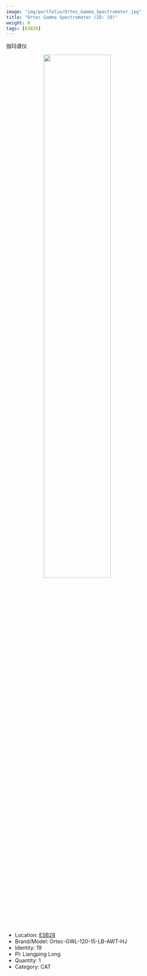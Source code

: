```yaml
---
image: "img/portfolio/Ortec_Gamma_Spectrometer.jpg"
title: "Ortec Gamma Spectrometer (ID: 19)"
weight: 0
tags: [ESB28]
---
```


伽玛谱仪

<!--more-->

<img src="../../img/portfolio/Ortec_Gamma_Spectrometer.jpg" width="60%" style="display: block; margin: auto;">

- Location: [ESB28](../../tags/esb28)
- Brand/Model: Ortec-GWL-120-15-LB-AWT-HJ
- Identity: 19
- PI: Liangping Long
- Quantity: 1
- Category: CAT






